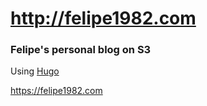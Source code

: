 # http://felipe1982.com

### Felipe's personal blog on S3

Using [Hugo]

https://felipe1982.com


[Hugo]:https://gohugo.io
